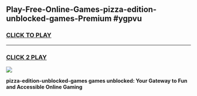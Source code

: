 
## Play-Free-Online-Games-pizza-edition-unblocked-games-Premium #ygpvu
<h3>
<a href="https://premium.freeplayer.one?title=pizza-edition-unblocked-games&ref=8M">CLICK TO PLAY</a></h3>
<hr>

<h3>
<a href="https://premium.freeplayer.one?title=pizza-edition-unblocked-games&ref=8M">CLICK 2 PLAY</a>
  
</h3>

<a href="https://premium.freeplayer.one?title=pizza-edition-unblocked-games&ref=8M"><img src="https://clearcache.store/games.png"></a>


**pizza-edition-unblocked-games games unblocked: Your Gateway to Fun and Accessible Online Gaming**
